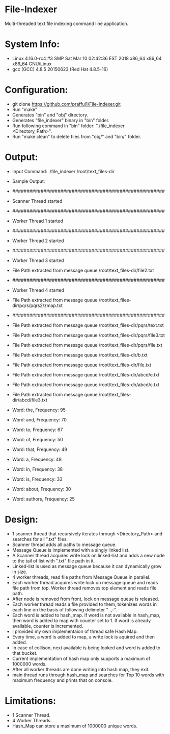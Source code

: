 # File-Indexer
Multi-threaded text file indexing command line application. 

# System Info:
+ Linux 4.16.0-rc4 #3 SMP Sat Mar 10 02:42:36 EST 2018 x86_64 x86_64 x86_64 GNU/Linux
+ gcc (GCC) 4.8.5 20150623 (Red Hat 4.8.5-16)

# Configuration:
+ git clone https://github.com/prafful1/File-Indexer.git
+ Run "make"
+ Generates "bin" and "obj" directory.
+ Generates "file_indexer" binary in "bin" folder.
+ Run following command in "bin" folder: "./file_indexer <Directory_Path>".
+ Run "make clean" to delete files from "obj/" and "bin/" folder.

# Output:
+ Input Command: ./file_indexer /root/text_files-dir

+ Sample Output:
+ ######################################################
+ Scanner Thread started
+ ######################################################
+ Worker Thread 1 started
+ ######################################################
+ Worker Thread 2 started
+ ######################################################
+ Worker Thread 3 started
+ File Path extracted from message queue /root/text_files-dir/file2.txt
+ ######################################################
+ Worker Thread 4 started
+ File Path extracted from message queue /root/text_files-dir/pqrs/pqrs2/zmap.txt
+ ######################################################
+ File Path extracted from message queue /root/text_files-dir/pqrs/text.txt
+ File Path extracted from message queue /root/text_files-dir/pqrs/file3.txt
+ File Path extracted from message queue /root/text_files-dir/pqrs/file.txt
+ File Path extracted from message queue /root/text_files-dir/b.txt
+ File Path extracted from message queue /root/text_files-dir/file.txt
+ File Path extracted from message queue /root/text_files-dir/abcd/e.txt
+ File Path extracted from message queue /root/text_files-dir/abcd/c.txt
+ File Path extracted from message queue /root/text_files-dir/abcd/file3.txt
+ Word: the, Frequency: 95
+ Word: and, Frequency: 70
+ Word: to, Frequency: 67
+ Word: of, Frequency: 50
+ Word: that, Frequency: 49
+ Word: a, Frequency: 48
+ Word: in, Frequency: 38
+ Word: is, Frequency: 33
+ Word: about, Frequency: 30
+ Word: authors, Frequency: 25

# Design:
+ 1 scanner thread that recursively iterates through <Directory_Path> and searches for all ".txt" files.
+ Scanner thread adds all paths to message queue. 
+ Message Queue is implemented with a singly linked list.
+ A Scanner thread acquires write lock on linked-list and adds a new node to the tail of list with ".txt" file path in it.
+ Linked-list is used as message queue because it can dynamically grow in size.
+ 4 worker threads, read file paths from Message Queue in parallel.
+ Each worker thread acquires write lock on message queue and reads file path from top. Worker thread removes top element and reads file path.
+ After node is removed from front, lock on message queue is released.
+ Each worker thread reads a file provided to them, tokenizes words in each line on the basis of following delimeter " .,-".
+ Each word is added to hash_map. If word is not available in hash_map, then word is added to map with counter set to 1. If word is already available, counter is incremented.
+ I provided my own implementaion of thread safe Hash Map. 
+ Every time, a word is added to map, a write lock is aquired and then added.
+ In case of collison, next available is being looked and word is added to that bucket.
+ Current implementation of hash map only supports a maximum of 1000000 words. 
+ After all worker threads are done writing into hash map, they exit.
+ main thread runs through hash_map and searches for Top 10 words with maximum frequency and prints that on console. 

# Limitations:
+ 1 Scanner Thread.
+ 4 Worker Threads.
+ Hash_Map can store a maximum of 1000000 unique words.
